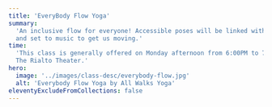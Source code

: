```yaml
---
title: 'EveryBody Flow Yoga'
summary:
  'An inclusive flow for everyone! Accessible poses will be linked with breath
  and set to music to get us moving.'
time:
  'This class is generally offered on Monday afternoon from 6:00PM to 7:00PM at
  The Rialto Theater.'
hero:
  image: '../images/class-desc/everybody-flow.jpg'
  alt: 'Everybody Flow Yoga by All Walks Yoga'
eleventyExcludeFromCollections: false
---
```

